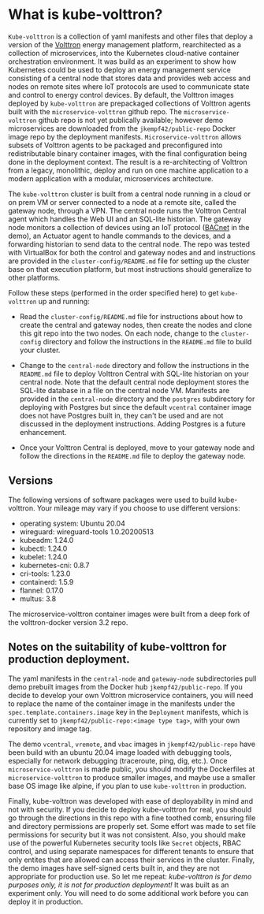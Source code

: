 # What is kube-volttron?

`Kube-volttron` is a collection of yaml manifests and other files that deploy a version of
the [Volttron](https://volttron.readthedocs.io/en/main/) energy management platform, rearchitected 
as a collection of microservices, into the Kubernetes cloud-native container orchestration environment. 
It was build as an experiment to show how Kubernetes could be used to deploy an energy management service
consisting of a central node that stores data and provides web access and nodes on remote sites where
IoT protocols are used to communicate state and control to energy control devices.
By default, the Volttron images deployed by `kube-volttron` are prepackaged collections of Volttron agents
built with the `microservice-volttron` github repo. The `microservice-volttron` github repo is not 
yet publically available; however demo microservices are downloaded from the 
`jkempf42/public-repo` Docker image repo by the deployment manifests. 
`Microservice-volttron` allows subsets of Volttron agents
to be packaged and preconfigured into redistributable binary container images, with
the final configuration being done in the deployment context. The result is a re-architecting of
Volttron from a legacy, monolithic, deploy and run on one machine application to a modern 
application with a modular, microservices 
architecture. 

The `kube-volttron` cluster is built from a central node running in a cloud or on prem VM or server 
connected to 
a node at a remote site, called the gateway node, through a VPN. The central node runs the Volttron Central
agent which handles the Web UI and an SQL-lite historian. The gateway node monitors a collection of
devices using an IoT protocol ([BACnet](http://www.bacnet.org/) in the demo), an Actuator agent to handle commands
to the devices, and a forwarding historian to send data to the central node.
The repo was tested with VirtualBox for both the control and gateway nodes
and and instructions are provided in the `cluster-config/README.md` file for setting up the cluster base on that 
execution platform, but most instructions should generalize to other platforms.

Follow these steps (performed in the order specified here) to get `kube-volttron` up and running:

- Read the `cluster-config/README.md` file for instructions about how to create the central and gateway nodes,
then create the nodes and clone this git repo into the two nodes. On each node, change to
the `cluster-config` directory and follow the instructions in the `README.md` file to build your cluster.

- Change to the `central-node` directory and follow the instructions in the `README.md` file to deploy 
Volttron Central with SQL-lite historian on your
central node. Note that the default central node deployment stores the SQL-lite database in a file on the 
central node VM. Manifests are provided in the `central-node` directory and the `postgres` 
subdirectory for deploying with Postgres but since
the default `vcentral` container image does not have Postgres built in, they can't be used
and are not discussed in the deployment instructions. Adding Postgres
is a future enhancement.

- Once your Volttron Central is deployed, move to your gateway node and follow the directions in the 
`README.md` file to deploy the gateway node.

## Versions

The following versions of software packages were used to build kube-volttron. Your mileage may vary if you
choose to use different versions:

- operating system: Ubuntu 20.04 
- wireguard: wireguard-tools 1.0.20200513
- kubeadm: 1.24.0
- kubectl: 1.24.0 
- kubelet: 1.24.0
- kubernetes-cni:  0.8.7
- cri-tools: 1.23.0
- containerd: 1.5.9
- flannel: 0.17.0
- multus: 3.8

The microservice-volttron container images were built from a deep fork of
the volttron-docker version 3.2 repo.

## Notes on the suitability of kube-volttron for production deployment.

The yaml manifests in the `central-node` and `gateway-node` subdirectories
pull demo prebuilt images from the Docker hub `jkempf42/public-repo`. 
If you decide to develop your own Volttron microservice containers, 
you will need to replace
the name of the container image in the manifests under the 
`spec.template.containers.image` key in the `Deployment` manifests, which is currently set to
`jkempf42/public-repo:<image type tag>`, with your own repository and image tag.

The demo `vcentral`, `vremote`, and `vbac` images in `jkempf42/public-repo` have been build 
with an ubuntu 20.04 image loaded with
debugging tools, especially for network debugging (traceroute, ping, dig, etc.). 
Once `microservice-volttron` is made public, you should modify the 
Dockerfiles at `microservice-volttron` to produce smaller 
images, and maybe use a smaller base OS image like alpine, if you plan to use `kube-volttron` in production. 

Finally, kube-volttron was developed with ease of deployability in mind
and not with security. If you decide to deploy kube-volttron for real, you
should go through the directions in this repo with a fine toothed comb,
ensuring file and directory permissions are properly set. Some effort 
was made to set file permissions for security but it was not consistent. Also, you
should make use of the powerful Kubernetes security tools like `Secret`
objects, RBAC control, and using separate namespaces for different tenants to 
ensure that only entites that are allowed can access their services in the cluster.
Finally, the demo images have self-signed certs built in, and they are not
appropriate for production use. So let me repeat: _kube-volttron is for
demo purposes only, it is not for production deployment!_ 
It was built as an experiment only. 
You will need to do some additional work before you can deploy 
it in production. 


